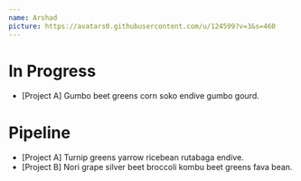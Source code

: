 ```yaml
---
name: Arshad
picture: https://avatars0.githubusercontent.com/u/124599?v=3&s=460
---
```


# In Progress

* [Project A] Gumbo beet greens corn soko endive gumbo gourd.

# Pipeline

* [Project A] Turnip greens yarrow ricebean rutabaga endive.
* [Project B] Nori grape silver beet broccoli kombu beet greens fava bean.